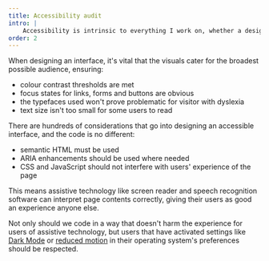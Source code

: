 ```yaml
---
title: Accessibility audit
intro: |
    Accessibility is intrinsic to everything I work on, whether a design or the HTML, CSS and JavaScript a web page is built with.
order: 2
---
```


When designing an interface, it's vital that the visuals cater for the broadest possible audience, ensuring:

- colour contrast thresholds are met
- focus states for links, forms and buttons are obvious
- the typefaces used won't prove problematic for visitor with dyslexia
- text size isn't too small for some users to read

There are hundreds of considerations that go into designing an accessible interface, and the code is no different:

- semantic HTML must be used
- ARIA enhancements should be used where needed
- CSS and JavaScript should not interfere with users' experience of the page

This means assistive technology like screen reader and speech recognition software can interpret page contents correctly, giving their users as good an experience anyone else.

Not only should we code in a way that doesn't harm the experience for users of assistive technology, but users that have activated settings like [Dark Mode](/blog/dark-mode-websites-on-macos-mojave) or [reduced motion](/blog/reducing-motion) in their operating system's preferences should be respected.
